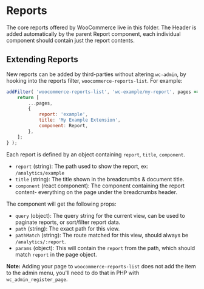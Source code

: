 Reports
=======

The core reports offered by WooCommerce live in this folder. The Header is added automatically by the parent Report component, each individual component should contain just the report contents.

## Extending Reports

New reports can be added by third-parties without altering `wc-admin`, by hooking into the reports filter, `woocommerce-reports-list`. For example:

```js
addFilter( 'woocommerce-reports-list', 'wc-example/my-report', pages => {
	return [
		...pages,
		{
			report: 'example',
			title: 'My Example Extension',
			component: Report,
		},
	];
} );
```

Each report is defined by an object containing `report`, `title`, `component`.

- `report` (string): The path used to show the report, ex: `/analytics/example`
- `title` (string): The title shown in the breadcrumbs & document title.
- `component` (react component): The component containing the report content- everything on the page under the breadcrumbs header.

The component will get the following props:

- `query` (object): The query string for the current view, can be used to paginate reports, or sort/filter report data.
- `path` (string): The exact path for this view.
- `pathMatch` (string): The route matched for this view, should always be `/analytics/:report`.
- `params` (object): This will contain the `report` from the path, which should match `report` in the page object.

**Note:** Adding your page to `woocommerce-reports-list` does not add the item to the admin menu, you'll need to do that in PHP with `wc_admin_register_page`.
